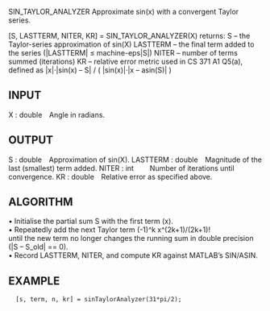 SIN_TAYLOR_ANALYZER  Approximate sin(x) with a convergent Taylor series.

  [S, LASTTERM, NITER, KR] = SIN_TAYLOR_ANALYZER(X) returns:
      S        – the Taylor-series approximation of sin(X)
      LASTTERM – the final term added to the series (|LASTTERM| ≤ machine-eps|S|)
      NITER    – number of terms summed (iterations)
      KR       – relative error metric used in CS 371 A1 Q5(a),
                 defined as
                    |x|·|sin(x) – S|  /  ( |sin(x)|·|x – asin(S)| )

  INPUT
  -----
  X : double Angle in radians.

  OUTPUT
  ------
  S        : double Approximation of sin(X).
  LASTTERM : double Magnitude of the last (smallest) term added.
  NITER    : int    Number of iterations until convergence.
  KR       : double Relative error as specified above.

  ALGORITHM
  ----------
  • Initialise the partial sum S with the first term (x).  
  • Repeatedly add the next Taylor term (-1)^k x^(2k+1)/(2k+1)!  
    until the new term no longer changes the running sum in double
    precision (|S – S_old| == 0).  
  • Record LASTTERM, NITER, and compute KR against MATLAB’s SIN/ASIN.

  EXAMPLE
  -------
      [s, term, n, kr] = sinTaylorAnalyzer(31*pi/2);
